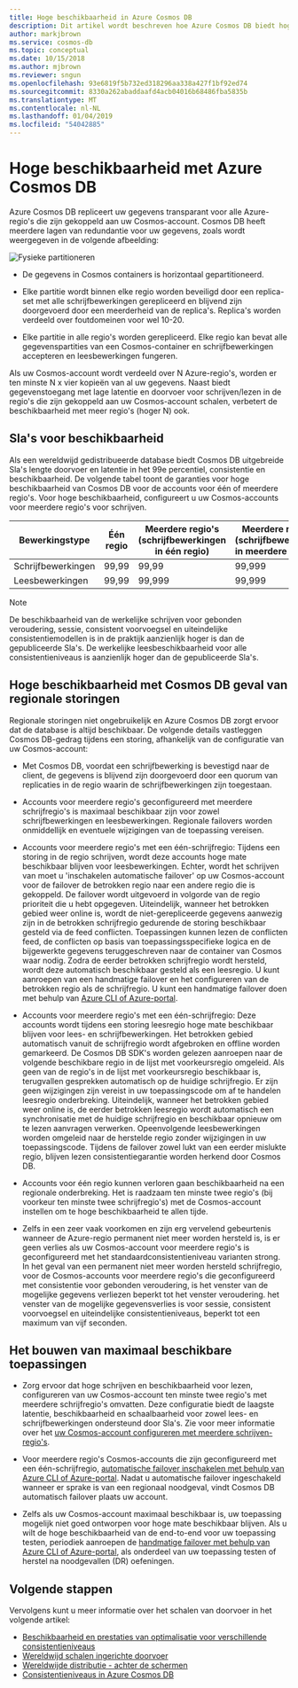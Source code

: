 ```yaml
---
title: Hoge beschikbaarheid in Azure Cosmos DB
description: Dit artikel wordt beschreven hoe Azure Cosmos DB biedt hoge beschikbaarheid
author: markjbrown
ms.service: cosmos-db
ms.topic: conceptual
ms.date: 10/15/2018
ms.author: mjbrown
ms.reviewer: sngun
ms.openlocfilehash: 93e6819f5b732ed318296aa338a427f1bf92ed74
ms.sourcegitcommit: 8330a262abaddaafd4acb04016b68486fba5835b
ms.translationtype: MT
ms.contentlocale: nl-NL
ms.lasthandoff: 01/04/2019
ms.locfileid: "54042885"
---
```

# <a name="high-availability-with-azure-cosmos-db"></a>Hoge beschikbaarheid met Azure Cosmos DB

Azure Cosmos DB repliceert uw gegevens transparant voor alle Azure-regio's die zijn gekoppeld aan uw Cosmos-account. Cosmos DB heeft meerdere lagen van redundantie voor uw gegevens, zoals wordt weergegeven in de volgende afbeelding:

![Fysieke partitioneren](./media/high-availability/figure1.png)

- De gegevens in Cosmos containers is horizontaal gepartitioneerd.

- Elke partitie wordt binnen elke regio worden beveiligd door een replica-set met alle schrijfbewerkingen gerepliceerd en blijvend zijn doorgevoerd door een meerderheid van de replica's. Replica's worden verdeeld over foutdomeinen voor wel 10-20.

- Elke partitie in alle regio's worden gerepliceerd. Elke regio kan bevat alle gegevenspartities van een Cosmos-container en schrijfbewerkingen accepteren en leesbewerkingen fungeren.  

Als uw Cosmos-account wordt verdeeld over N Azure-regio's, worden er ten minste N x vier kopieën van al uw gegevens. Naast biedt gegevenstoegang met lage latentie en doorvoer voor schrijven/lezen in de regio's die zijn gekoppeld aan uw Cosmos-account schalen, verbetert de beschikbaarheid met meer regio's (hoger N) ook.  

## <a name="slas-for-availability"></a>Sla's voor beschikbaarheid

Als een wereldwijd gedistribueerde database biedt Cosmos DB uitgebreide Sla's lengte doorvoer en latentie in het 99e percentiel, consistentie en beschikbaarheid. De volgende tabel toont de garanties voor hoge beschikbaarheid van Cosmos DB voor de accounts voor één of meerdere regio's. Voor hoge beschikbaarheid, configureert u uw Cosmos-accounts voor meerdere regio's voor schrijven.

|Bewerkingstype  | Één regio |Meerdere regio's (schrijfbewerkingen in één regio)|Meerdere regio's (schrijfbewerkingen in meerdere regio's) |
|---------|---------|---------|-------|
|Schrijfbewerkingen    | 99,99    |99,99   |99,999|
|Leesbewerkingen     | 99,99    |99,999  |99,999|

> [!NOTE]
> De beschikbaarheid van de werkelijke schrijven voor gebonden veroudering, sessie, consistent voorvoegsel en uiteindelijke consistentiemodellen is in de praktijk aanzienlijk hoger is dan de gepubliceerde Sla's. De werkelijke leesbeschikbaarheid voor alle consistentieniveaus is aanzienlijk hoger dan de gepubliceerde Sla's.

## <a name="high-availability-with-cosmos-db-in-the-face-of-regional-outages"></a>Hoge beschikbaarheid met Cosmos DB geval van regionale storingen

Regionale storingen niet ongebruikelijk en Azure Cosmos DB zorgt ervoor dat de database is altijd beschikbaar. De volgende details vastleggen Cosmos DB-gedrag tijdens een storing, afhankelijk van de configuratie van uw Cosmos-account:

- Met Cosmos DB, voordat een schrijfbewerking is bevestigd naar de client, de gegevens is blijvend zijn doorgevoerd door een quorum van replicaties in de regio waarin de schrijfbewerkingen zijn toegestaan.

- Accounts voor meerdere regio's geconfigureerd met meerdere schrijfregio's is maximaal beschikbaar zijn voor zowel schrijfbewerkingen en leesbewerkingen. Regionale failovers worden onmiddellijk en eventuele wijzigingen van de toepassing vereisen.

- Accounts voor meerdere regio's met een één-schrijfregio: Tijdens een storing in de regio schrijven, wordt deze accounts hoge mate beschikbaar blijven voor leesbewerkingen. Echter, wordt het schrijven van moet u 'inschakelen automatische failover' op uw Cosmos-account voor de failover de betrokken regio naar een andere regio die is gekoppeld. De failover wordt uitgevoerd in volgorde van de regio prioriteit die u hebt opgegeven. Uiteindelijk, wanneer het betrokken gebied weer online is, wordt de niet-gerepliceerde gegevens aanwezig zijn in de betrokken schrijfregio gedurende de storing beschikbaar gesteld via de feed conflicten. Toepassingen kunnen lezen de conflicten feed, de conflicten op basis van toepassingsspecifieke logica en de bijgewerkte gegevens teruggeschreven naar de container van Cosmos waar nodig. Zodra de eerder betrokken schrijfregio wordt hersteld, wordt deze automatisch beschikbaar gesteld als een leesregio. U kunt aanroepen van een handmatige failover en het configureren van de betrokken regio als de schrijfregio. U kunt een handmatige failover doen met behulp van [Azure CLI of Azure-portal](how-to-manage-database-account.md#manual-failover).  

- Accounts voor meerdere regio's met een één-schrijfregio: Deze accounts wordt tijdens een storing leesregio hoge mate beschikbaar blijven voor lees- en schrijfbewerkingen. Het betrokken gebied automatisch vanuit de schrijfregio wordt afgebroken en offline worden gemarkeerd. De Cosmos DB SDK's worden gelezen aanroepen naar de volgende beschikbare regio in de lijst met voorkeursregio omgeleid. Als geen van de regio's in de lijst met voorkeursregio beschikbaar is, terugvallen gesprekken automatisch op de huidige schrijfregio. Er zijn geen wijzigingen zijn vereist in uw toepassingscode om af te handelen leesregio onderbreking. Uiteindelijk, wanneer het betrokken gebied weer online is, de eerder betrokken leesregio wordt automatisch een synchronisatie met de huidige schrijfregio en beschikbaar opnieuw om te lezen aanvragen verwerken. Opeenvolgende leesbewerkingen worden omgeleid naar de herstelde regio zonder wijzigingen in uw toepassingscode. Tijdens de failover zowel lukt van een eerder mislukte regio, blijven lezen consistentiegarantie worden herkend door Cosmos DB.

- Accounts voor één regio kunnen verloren gaan beschikbaarheid na een regionale onderbreking. Het is raadzaam ten minste twee regio's (bij voorkeur ten minste twee schrijfregio's) met de Cosmos-account instellen om te hoge beschikbaarheid te allen tijde.

- Zelfs in een zeer vaak voorkomen en zijn erg vervelend gebeurtenis wanneer de Azure-regio permanent niet meer worden hersteld is, is er geen verlies als uw Cosmos-account voor meerdere regio's is geconfigureerd met het standaardconsistentieniveau varianten strong. In het geval van een permanent niet meer worden hersteld schrijfregio, voor de Cosmos-accounts voor meerdere regio's die geconfigureerd met consistentie voor gebonden veroudering, is het venster van de mogelijke gegevens verliezen beperkt tot het venster veroudering. het venster van de mogelijke gegevensverlies is voor sessie, consistent voorvoegsel en uiteindelijke consistentieniveaus, beperkt tot een maximum van vijf seconden.

## <a name="building-highly-available-applications"></a>Het bouwen van maximaal beschikbare toepassingen

- Zorg ervoor dat hoge schrijven en beschikbaarheid voor lezen, configureren van uw Cosmos-account ten minste twee regio's met meerdere schrijfregio's omvatten. Deze configuratie biedt de laagste latentie, beschikbaarheid en schaalbaarheid voor zowel lees- en schrijfbewerkingen ondersteund door Sla's. Zie voor meer informatie over het [uw Cosmos-account configureren met meerdere schrijven-regio's](tutorial-global-distribution-sql-api.md).

- Voor meerdere regio's Cosmos-accounts die zijn geconfigureerd met een één-schrijfregio, [automatische failover inschakelen met behulp van Azure CLI of Azure-portal](how-to-manage-database-account.md#automatic-failover). Nadat u automatische failover ingeschakeld wanneer er sprake is van een regionaal noodgeval, vindt Cosmos DB automatisch failover plaats uw account.  

- Zelfs als uw Cosmos-account maximaal beschikbaar is, uw toepassing mogelijk niet goed ontworpen voor hoge mate beschikbaar blijven. Als u wilt de hoge beschikbaarheid van de end-to-end voor uw toepassing testen, periodiek aanroepen de [handmatige failover met behulp van Azure CLI of Azure-portal](how-to-manage-database-account.md#manual-failover), als onderdeel van uw toepassing testen of herstel na noodgevallen (DR) oefeningen.

## <a name="next-steps"></a>Volgende stappen

Vervolgens kunt u meer informatie over het schalen van doorvoer in het volgende artikel:

* [Beschikbaarheid en prestaties van optimalisatie voor verschillende consistentieniveaus](consistency-levels-tradeoffs.md)
* [Wereldwijd schalen ingerichte doorvoer](scaling-throughput.md)
* [Wereldwijde distributie - achter de schermen](global-dist-under-the-hood.md)
* [Consistentieniveaus in Azure Cosmos DB](consistency-levels.md)
